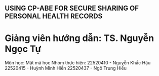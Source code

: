 ## USING CP-ABE FOR SECURE SHARING OF PERSONAL HEALTH RECORDS
# Giảng viên hướng dẫn: TS. Nguyễn Ngọc Tự
Môn học: Mật mã học
Nhóm thực hiện:
22520410 - Nguyễn Khắc Hậu
22520415 - Huỳnh Minh Hiển
22520437 - Ngô Trung Hiếu


